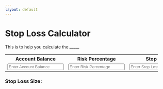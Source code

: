 ```yaml
---
layout: default
---
```


# Stop Loss Calculator

This is to help you calculate the _____

<table>
  <tr>
    <th>Account Balance</th>
    <th>Risk Percentage</th>
    <th>Stop Loss</th>
  </tr>
  <tr>
    <td>
      <input class="query" type="number" id="accBal" name="accBal" placeholder="Enter Account Balance" min="0">
    </td>
    <td>
      <input class="query" type="number" id="riskPercentage" name="riskPercentage" placeholder="Enter Risk Percentage" min="0">
    </td>
    <td>
      <input class="query" type="number" id="stopLoss" name="stopLoss" placeholder="Enter Stop Loss" min="0">
    </td>
  </tr>
</table>

### Stop Loss Size:
<p id="output"></p>

<script>

  let inputs = document.querySelectorAll(".query")

  let output = document.getElementById("output")


  // Update anytime the textboxes are updated
  inputs.forEach(function(input) {
    input.addEventListener('input', function() {

      // Do the math
      let accBal = parseInt(document.getElementById("accBal").value);
      let riskPercentage = parseInt(document.getElementById("riskPercentage").value);
      let stopLoss = parseInt(document.getElementById("stopLoss").value);

      if(accBal>0 && riskPercentage>0 && stopLoss>0)
      {
        output.textContent = riskPercentage * accBal / (stopLoss * 1000);
      } else
      {
        output.textContent = '';
      }
    })
  });

  // Read cookies when loading
  document.body.addEventListener('load', function() {
    document.getElementById("accBal").textContent = readCookie("accBal");
    document.getElementById("riskPercentage").textContent = readCookie("riskPercentage");
  });


  // Save to cookies before unloading
  document.body.addEventListener('unload', function(){
    writeCookie("accBal", document.getElementById("accBal").value);
    writeCookie("riskPercentage", document.getElementById("riskPercentage").value);
  });

  // Add a value to the cookie
  function writeCookie(key, value){
    if(readCookie(key))
    {
      deleteCookie(key);
    }
    document.cookie += key + "=" + value + ";";
  }

  // Remove a value from the cookie
  function deleteCookie(key) {
    if(document.cookie.search(key) == -1)
    {
      return;
    }

    let st = document.cookie.indexOf(key);
    let ed = document.cookie.indexOf(";", st);

    document.cookie = document.cookie.substr(0, st) + document.cookie.substr(ed + 1);



  }

  // Clear the cookie
  function clearCookie(){
    document.cookie = "";
  }

  // Read a value from the cookie
  function readCookie(key){
    let ind = document.cookie.indexOf(key);
    if(ind == -1)
    {
      return "";
    }

    return document.cookie.substr(document.cookie.indexOf("=", ind) + 1, document.cookie.indexOf(";", ind));
  }

</script>

